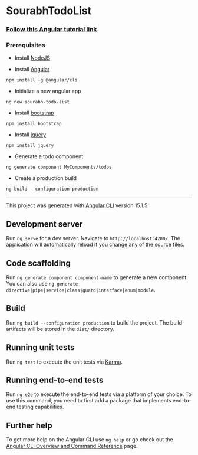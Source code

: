 # SourabhTodoList

### [Follow this Angular tutorial link](https://www.youtube.com/watch?v=0LhBvp8qpro)

### Prerequisites

- Install [NodeJS](https://nodejs.org/en/)

- Install [Angular](https://angular.io/)
```
npm install -g @angular/cli
```

- Initialize a new angular app
```
ng new sourabh-todo-list
```

- Install [bootstrap](https://getbootstrap.com/)
```
npm install bootstrap
```

- Install [jquery](https://jquery.com/)
```
npm install jquery
```

- Generate a todo component
```
ng generate component MyComponents/todos
```

- Create a production build
```
ng build --configuration production
```

-----

This project was generated with [Angular CLI](https://github.com/angular/angular-cli) version 15.1.5.

## Development server

Run `ng serve` for a dev server. Navigate to `http://localhost:4200/`. The application will automatically reload if you change any of the source files.

## Code scaffolding

Run `ng generate component component-name` to generate a new component. You can also use `ng generate directive|pipe|service|class|guard|interface|enum|module`.

## Build

Run `ng build --configuration production` to build the project. The build artifacts will be stored in the `dist/` directory.

## Running unit tests

Run `ng test` to execute the unit tests via [Karma](https://karma-runner.github.io).

## Running end-to-end tests

Run `ng e2e` to execute the end-to-end tests via a platform of your choice. To use this command, you need to first add a package that implements end-to-end testing capabilities.

## Further help

To get more help on the Angular CLI use `ng help` or go check out the [Angular CLI Overview and Command Reference](https://angular.io/cli) page.
